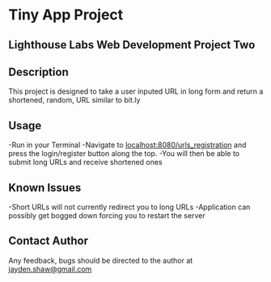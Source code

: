 # Tiny App Project
## Lighthouse Labs Web Development Project Two

## Description
This project is designed to take a user inputed URL in long form and return a shortened, random, URL similar to bit.ly

## Usage
-Run <NPM Run> in your Terminal
-Navigate to <localhost:8080/urls_registration> and press the login/register button   along the top. 
-You will then be able to submit long URLs and receive shortened ones

## Known Issues
-Short URLs will not currently redirect you to long URLs
-Application can possibly get bogged down forcing you to restart the server

## Contact Author
Any feedback, bugs should be directed to the author at jayden.shaw@gmail.com